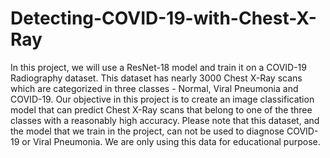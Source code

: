 # Detecting-COVID-19-with-Chest-X-Ray
In this project, we will use a ResNet-18 model and train it on a COVID-19 Radiography dataset. This dataset has nearly 3000 Chest X-Ray scans which are categorized in three classes - Normal, Viral Pneumonia and COVID-19. Our objective in this project is to create an image classification model that can predict Chest X-Ray scans that belong to one of the three classes with a reasonably high accuracy. Please note that this dataset, and the model that we train in the project, can not be used to diagnose COVID-19 or Viral Pneumonia. We are only using this data for educational purpose.
